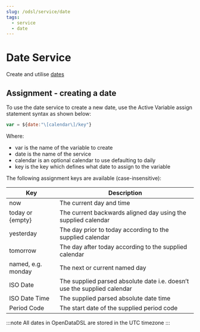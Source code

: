 ```yaml
---
slug: /odsl/service/date
tags:
  - service
  - date
---
```

Date Service
=============

Create and utilise [dates](/docs/odsl/variable/date)

## Assignment - creating a date

To use the date service to create a new date, use the Active Variable assign statement syntax as shown below:
```js
var = ${date:"\[calendar\]/key"}
```
Where:

*   var is the name of the variable to create    
*   date is the name of the service    
*   calendar is an optional calendar to use defaulting to daily    
*   key is the key which defines what date to assign to the variable
    

The following assignment keys are available (case-insensitive):

|**Key**|**Description**|
|-|-|
|now|The current day and time|
|today or {empty}|The current backwards aligned day using the supplied calendar|
|yesterday|The day prior to today according to the supplied calendar|
|tomorrow|The day after today according to the supplied calendar|
|named, e.g. monday|The next or current named day|
|ISO Date|The supplied parsed absolute date i.e. doesn’t use the supplied calendar|
|ISO Date Time|The supplied parsed absolute date time|
|Period Code|The start date of the supplied period code|

:::note
All dates in OpenDataDSL are stored in the UTC timezone
:::

